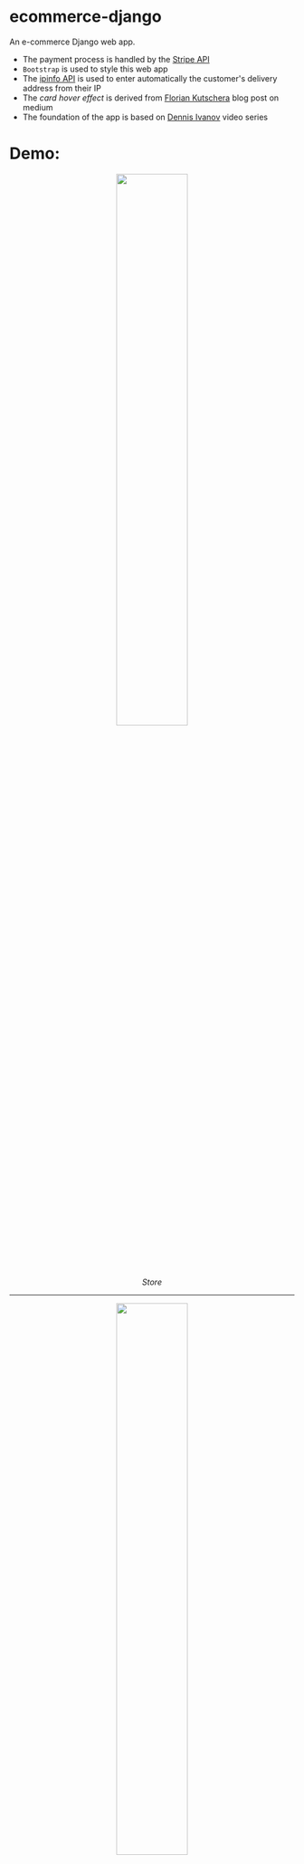 # ecommerce-django
An e-commerce Django web app.
- The payment process is handled by the [Stripe API](https://stripe.com/docs/stripe-js)
- `Bootstrap` is used to style this web app
- The [ipinfo API](https://github.com/ipinfo/python) is used to enter automatically the customer's delivery address from their IP
- The *card hover effect* is derived from [Florian Kutschera](https://medium.com/@Florian/freebie-google-material-design-shadow-helper-2a0501295a2d) blog post on medium
- The foundation of the app is based on [Dennis Ivanov](https://www.youtube.com/watch?v=_ELCMngbM0E&list=PL-51WBLyFTg0omnamUjL1TCVov7yDTRng) video series

# Demo:
<p align="center">
  <img src="demo-1.mp4" width="50%"/> 
  <br>
  <i>Store</i>
</p>

---------------------------------------------

<p align="center">
  <img src="demo-2.mp4" width="50%"/>
  <br>
  <i>Cart</i>
</p>


